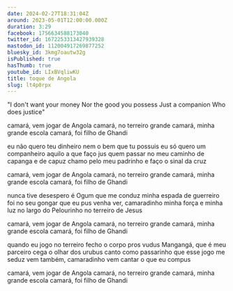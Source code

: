 ```yaml
---
date: 2024-02-27T18:31:04Z
around: 2023-05-01T12:00:00.000Z
duration: 3:29
facebook: 1756634588173040
twitter_id: 1672253313427939328
mastodon_id: 112004917269877252
bluesky_id: 3kmg7oautw32g
isPublished: true
hasThumb: true
youtube_id: LIxBVqliwKU
title: toque de Angola
slug: lt4p0rpx
---
```

"I don't want your money
Nor the good you possess
Just a companion
Who does justice"

camará, vem jogar de Angola
camará, no terreiro grande
camará, minha grande escola
camará, foi filho de Ghandi

eu não quero teu dinheiro
nem o bem que tu possuis
eu só quero um companheiro
aquilo a que faço jus
quem passar no meu caminho
de capanga e de capuz
chamo pelo meu padrinho
e faço o sinal da cruz

camará, vem jogar de Angola
camará, no terreiro grande
camará, minha grande escola
camará, foi filho de Ghandi

nunca tive desespero
é Ogum que me conduz
minha espada de guerreiro
foi no seu gongar que eu pus
venha ver, camaradinho
minha força e minha luz
no largo do Pelourinho
no terreiro de Jesus

camará, vem jogar de Angola
camará, no terreiro grande
camará, minha grande escola
camará, foi filho de Ghandi

quando eu jogo no terreiro
fecho o corpo pros vudus
Mangangá, que é meu parceiro
cega o olhar dos urubus
canto como passarinho
que esse jogo me seduz
vem também, camaradinho
vem cantar o que eu compus

camará, vem jogar de Angola
camará, no terreiro grande
camará, minha grande escola
camará, foi filho de Ghandi
